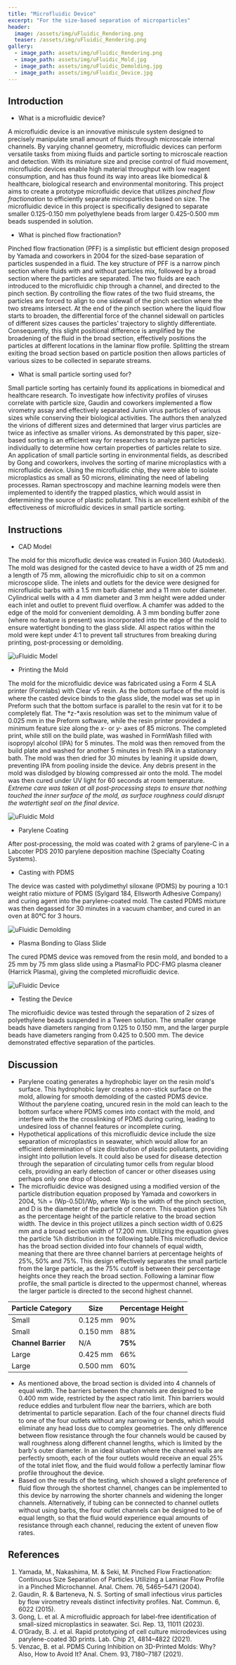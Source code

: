 ```yaml
---
title: "Microfluidic Device"
excerpt: "For the size-based separation of microparticles"
header:
  image: /assets/img/uFluidic_Rendering.png
  teaser: /assets/img/uFluidic_Rendering.png
gallery:
  - image_path: assets/img/uFluidic_Rendering.png
  - image_path: assets/img/uFluidic_Mold.jpg
  - image_path: assets/img/uFluidic_Demolding.jpg
  - image_path: assets/img/uFluidic_Device.jpg
---
```


## **Introduction**

- What is a microfluidic device?

A microfluidic device is an innovative miniscule system designed to precisely manipulate small amount of fluids through microscale internal channels. By varying channel geometry, microfluidic devices can perform versatile tasks from mixing fluids and particle sorting to microscale reaction and detection. With its miniature size and precise control of fluid movement, microfluidic devices enable high material throughput with low reagent consumption, and has thus found its way into areas like biomedical & healthcare, biological research and environmental monitoring. This project aims to create a prototype microfluidic device that utilizes *pinched flow fractionation* to efficiently separate microparticles based on size. The microfluidic device in this project is specifically designed to separate smaller 0.125-0.150 mm polyethylene beads from larger 0.425-0.500 mm beads suspended in solution.

- What is pinched flow fractionation?

Pinched flow fractionation (PFF) is a simplistic but efficient design proposed by Yamada and coworkers in 2004 for the sized-base separation of particles suspended in a fluid. The key structure of PFF is a narrow pinch section where fluids with and without particles mix, followed by a broad section where the particles are separated. The two fluids are each introduced to the microfluidic chip through a channel, and directed to the pinch section. By controlling the flow rates of the two fluid streams, the particles are forced to align to one sidewall of the pinch section where the two streams intersect. At the end of the pinch section where the liquid flow starts to broaden, the differential force of the channel sidewall on particles of different sizes causes the particles' trajectory to slightly differentiate. Consequently, this slight positional difference is amplified by the broadening of the fluid in the broad section, effectively positions the particles at different locations in the laminar flow profile. Splitting the stream exiting the broad section based on particle position then allows particles of various sizes to be collected in separate streams.

- What is small particle sorting used for?

Small particle sorting has certainly found its applications in biomedical and healthcare research. To investigate how infectivity profiles of viruses correlate with particle size, Gaudin and coworkers implemented a flow virometry assay and effectively separated Junin virus particles of various sizes while conserving their biological activities. The authors then analyzed the virions of different sizes and determined that larger virus particles are twice as infective as smaller virions. As demonstrated by this paper, size-based sorting is an efficient way for researchers to analyze particles individually to determine how certain properties of particles relate to size.
An application of small particle sorting in environmental fields, as described by Gong and coworkers, involves the sorting of marine microplastics with a microfluidic device. Using the microfluidic chip, they were able to isolate microplastics as small as 50 microns, eliminating the need of labeling processes. Raman spectroscopy and machine learning models were then implemented to identify the trapped plastics, which would assist in determining the source of plastic pollutant. This is an excellent exhibit of the effectiveness of microfluidic devices in small particle sorting.

## **Instructions**

- CAD Model

The mold for this microfludic device was created in Fusion 360 (Autodesk). The mold was designed for the casted device to have a width of 25 mm and a length of 75 mm, allowing the microfluidic chip to sit on a common microscope slide. The inlets and outlets for the device were designed for microfluidic barbs with a 1.5 mm barb diameter and a 11 mm outer diameter. Cylindrical wells with a 4 mm diameter and 3 mm height were added under each inlet and outlet to prevent fluid overflow. A chamfer was added to the edge of the mold for convenient demolding. A 3 mm bonding buffer zone (where no feature is present) was incorporated into the edge of the mold to ensure watertight bonding to the glass slide.  All aspect ratios within the mold were kept under 4:1 to prevent tall structures from breaking during printing, post-processing or demolding.

![uFluidic Model](/assets/img/uFluidic_Rendering.png)

- Printing the Mold

The mold for the microfluidic device was fabricated using a Form 4 SLA printer (Formlabs) with Clear v5 resin. As the bottom surface of the mold is where the casted device binds to the glass slide, the model was set up in Preform such that the bottom surface is parallel to the resin vat for it to be completely flat. The *z-*axis resolution was set to the minimum value of 0.025 mm in the Preform software, while the resin printer provided a minimum feature size along the *x-* or *y-* axes of 85 microns. The completed print, while still on the build plate, was washed in FormWash filled with isopropyl alcohol (IPA) for 5 minutes. The mold was then removed from the build plate and washed for another 5 minutes in fresh IPA in a stationary bath. The mold was then dried for 30 minutes by leaning it upside down, preventing IPA from pooling inside the device. Any debris present in the mold was dislodged by blowing compressed air onto the mold. The model was then cured under UV light for 60 seconds at room temperature. 
*Extreme care was taken at all post-processing steps to ensure that nothing touched the inner surface of the mold, as surface roughness could disrupt the watertight seal on the final device.*

![uFluidic Mold](/assets/img/uFluidic_Mold.jpg)

- Parylene Coating

After post-processing, the mold was coated with 2 grams of parylene-C in a Labcoter PDS 2010 parylene deposition machine (Specialty Coating Systems).

- Casting with PDMS

The device was casted with polydimethyl siloxane (PDMS) by pouring a 10:1 weight ratio mixture of PDMS (Sylgard 184, Ellsworth Adhesive Company) and curing agent into the parylene-coated mold. The casted PDMS mixture was then degassed for 30 minutes in a vacuum chamber, and cured in an oven at 80°C for 3 hours.

![uFluidic Demolding](/assets/img/uFluidic_Demolding.jpg)

- Plasma Bonding to Glass Slide

The cured PDMS device was removed from the resin mold, and bonded to a 25 mm by 75 mm glass slide using a PlasmaFlo PDC-FMG plasma cleaner (Harrick Plasma), giving the completed microfluidic device.

![uFluidic Device](/assets/img/uFluidic_Device.jpg)

- Testing the Device

The microfluidic device was tested through the separation of 2 sizes of polyethylene beads suspended in a Tween solution. The smaller orange beads have diameters ranging from 0.125 to 0.150 mm, and the larger purple beads have diameters ranging from 0.425 to 0.500 mm. The device demonstrated effective separation of the particles.

## Discussion

- Parylene coating generates a hydrophobic layer on the resin mold's surface. This hydrophobic layer creates a non-stick surface on the mold, allowing for smooth demolding of the casted PDMS device. Without the parylene coating, uncured resin in the mold can leach to the bottom surface where PDMS comes into contact with the mold, and interfere with the the crosslinking of PDMS during curing, leading to undesired loss of channel features or incomplete curing.
- Hypothetical applications of this microfluidic device include the size separation of microplastics in seawater, which would allow for an efficient determination of size distribution of plastic pollutants, providing insight into pollution levels. It could also be used for disease detection through the separation of circulating tumor cells from regular blood cells, providing an early detection of cancer or other diseases using perhaps only one drop of blood.
- The microfluidic device was designed using a modified version of the particle distribution equation proposed by Yamada and coworkers in 2004, %h = (Wp-0.5D)/Wp, where Wp is the width of the pinch section, and D is the diameter of the particle of concern. This equation gives %h as the percentage height of the particle relative to the broad section width. The device in this project utilizes a pinch section width of 0.625 mm and a broad section width of 17.200 mm. Utilizing the equation gives the particle %h distribution in the following table.This microfludic device has the broad section divided into four channels of equal width, meaning that there are three channel barriers at percentage heights of 25%, 50% and 75%. This design effectively separates the small particle from the large particle, as the 75% cutoff is between their percentage heights once they reach the broad section. Following a laminar flow profile, the small particle is directed to the uppermost channel, whereas the larger particle is directed to the second highest channel.

| Particle Category | Size | Percentage Height |
| --- | --- | --- |
| Small | 0.125 mm | 90% |
| Small | 0.150 mm | 88% |
| **Channel Barrier** | N/A | **75%** |
| Large | 0.425 mm | 66% |
| Large | 0.500 mm | 60% |

- As mentioned above, the broad section is divided into 4 channels of equal width. The barriers between the channels are designed to be 0.400 mm wide, restricted by the aspect ratio limit. Thin barriers would reduce eddies and turbulent flow near the barriers, which are both detrimental to particle separation. Each of the four channel directs fluid to one of the four outlets without any narrowing or bends, which would eliminate any head loss due to complex geometries. The only difference between flow resistance through the four channels would be caused by wall roughness along different channel lengths, which is limited by the barb's outer diameter. In an ideal situation where the channel walls are perfectly smooth, each of the four outlets would receive an equal 25% of the total inlet flow, and the fluid would follow a perfectly laminar flow profile throughout the device.
- Based on the results of the testing, which showed a slight preference of fluid flow through the shortest channel, changes can be implemented to this device by narrowing the shorter channels and widening the longer channels. Alternatively, if tubing can be connected to channel outlets without using barbs, the four outlet channels can be designed to be of equal length, so that the fluid would experience equal amounts of resistance through each channel, reducing the extent of uneven flow rates.

## References
1.	Yamada, M., Nakashima, M. & Seki, M. Pinched Flow Fractionation:  Continuous Size Separation of Particles Utilizing a Laminar Flow Profile in a Pinched Microchannel. Anal. Chem. 76, 5465–5471 (2004).
2.	Gaudin, R. & Barteneva, N. S. Sorting of small infectious virus particles by flow virometry reveals distinct infectivity profiles. Nat. Commun. 6, 6022 (2015).
3.  Gong, L. et al. A microfluidic approach for label-free identification of small-sized microplastics in seawater. Sci. Rep. 13, 11011 (2023).
4.	O’Grady, B. J. et al. Rapid prototyping of cell culture microdevices using parylene-coated 3D prints. Lab. Chip 21, 4814–4822 (2021).
5.	Venzac, B. et al. PDMS Curing Inhibition on 3D-Printed Molds: Why? Also, How to Avoid It? Anal. Chem. 93, 7180–7187 (2021).










